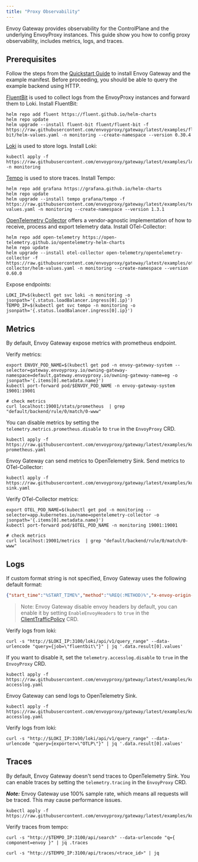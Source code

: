 ```yaml
---
title: "Proxy Observability"
---
```


Envoy Gateway provides observability for the ControlPlane and the underlying EnvoyProxy instances.
This guide show you how to config proxy observability, includes metrics, logs, and traces.

## Prerequisites

Follow the steps from the [Quickstart Guide](../../quickstart) to install Envoy Gateway and the example manifest.
Before proceeding, you should be able to query the example backend using HTTP.

[FluentBit](https://fluentbit.io/) is used to collect logs from the EnvoyProxy instances and forward them to Loki. Install FluentBit:

```shell
helm repo add fluent https://fluent.github.io/helm-charts
helm repo update
helm upgrade --install fluent-bit fluent/fluent-bit -f https://raw.githubusercontent.com/envoyproxy/gateway/latest/examples/fluent-bit/helm-values.yaml -n monitoring --create-namespace --version 0.30.4
```

[Loki](https://grafana.com/oss/loki/) is used to store logs. Install Loki:

```shell
kubectl apply -f https://raw.githubusercontent.com/envoyproxy/gateway/latest/examples/loki/loki.yaml -n monitoring 
```

[Tempo](https://grafana.com/oss/tempo/) is used to store traces. Install Tempo:

```shell
helm repo add grafana https://grafana.github.io/helm-charts
helm repo update
helm upgrade --install tempo grafana/tempo -f https://raw.githubusercontent.com/envoyproxy/gateway/latest/examples/tempo/helm-values.yaml -n monitoring --create-namespace --version 1.3.1
```

[OpenTelemetry Collector](https://opentelemetry.io/docs/collector/) offers a vendor-agnostic implementation of how to receive, process and export telemetry data. 
Install OTel-Collector:

```shell
helm repo add open-telemetry https://open-telemetry.github.io/opentelemetry-helm-charts
helm repo update
helm upgrade --install otel-collector open-telemetry/opentelemetry-collector -f https://raw.githubusercontent.com/envoyproxy/gateway/latest/examples/otel-collector/helm-values.yaml -n monitoring --create-namespace --version 0.60.0
```

Expose endpoints:

```shell
LOKI_IP=$(kubectl get svc loki -n monitoring -o jsonpath='{.status.loadBalancer.ingress[0].ip}')
TEMPO_IP=$(kubectl get svc tempo -n monitoring -o jsonpath='{.status.loadBalancer.ingress[0].ip}')
```

## Metrics

By default, Envoy Gateway expose metrics with prometheus endpoint. 

Verify metrics:

```shell
export ENVOY_POD_NAME=$(kubectl get pod -n envoy-gateway-system --selector=gateway.envoyproxy.io/owning-gateway-namespace=default,gateway.envoyproxy.io/owning-gateway-name=eg -o jsonpath='{.items[0].metadata.name}')
kubectl port-forward pod/$ENVOY_POD_NAME -n envoy-gateway-system 19001:19001

# check metrics 
curl localhost:19001/stats/prometheus  | grep "default/backend/rule/0/match/0-www"
```

You can disable metrics by setting the `telemetry.metrics.prometheus.disable` to `true` in the `EnvoyProxy` CRD.

```shell
kubectl apply -f https://raw.githubusercontent.com/envoyproxy/gateway/latest/examples/kubernetes/metric/disable-prometheus.yaml
```

Envoy Gateway can send metrics to OpenTelemetry Sink.
Send metrics to OTel-Collector:

```shell
kubectl apply -f https://raw.githubusercontent.com/envoyproxy/gateway/latest/examples/kubernetes/metric/otel-sink.yaml
```

Verify OTel-Collector metrics:

```shell
export OTEL_POD_NAME=$(kubectl get pod -n monitoring --selector=app.kubernetes.io/name=opentelemetry-collector -o jsonpath='{.items[0].metadata.name}')
kubectl port-forward pod/$OTEL_POD_NAME -n monitoring 19001:19001

# check metrics 
curl localhost:19001/metrics  | grep "default/backend/rule/0/match/0-www"
```

## Logs

If custom format string is not specified, Envoy Gateway uses the following default format:

```json
{"start_time":"%START_TIME%","method":"%REQ(:METHOD)%","x-envoy-origin-path":"%REQ(X-ENVOY-ORIGINAL-PATH?:PATH)%","protocol":"%PROTOCOL%","response_code":"%RESPONSE_CODE%","response_flags":"%RESPONSE_FLAGS%","response_code_details":"%RESPONSE_CODE_DETAILS%","connection_termination_details":"%CONNECTION_TERMINATION_DETAILS%","upstream_transport_failure_reason":"%UPSTREAM_TRANSPORT_FAILURE_REASON%","bytes_received":"%BYTES_RECEIVED%","bytes_sent":"%BYTES_SENT%","duration":"%DURATION%","x-envoy-upstream-service-time":"%RESP(X-ENVOY-UPSTREAM-SERVICE-TIME)%","x-forwarded-for":"%REQ(X-FORWARDED-FOR)%","user-agent":"%REQ(USER-AGENT)%","x-request-id":"%REQ(X-REQUEST-ID)%",":authority":"%REQ(:AUTHORITY)%","upstream_host":"%UPSTREAM_HOST%","upstream_cluster":"%UPSTREAM_CLUSTER%","upstream_local_address":"%UPSTREAM_LOCAL_ADDRESS%","downstream_local_address":"%DOWNSTREAM_LOCAL_ADDRESS%","downstream_remote_address":"%DOWNSTREAM_REMOTE_ADDRESS%","requested_server_name":"%REQUESTED_SERVER_NAME%","route_name":"%ROUTE_NAME%"}
```

> Note: Envoy Gateway disable envoy headers by default, you can enable it by setting `EnableEnvoyHeaders` to `true` in the [ClientTrafficPolicy](../../../api/extension_types/#backendtrafficpolicy) CRD.


Verify logs from loki:

```shell
curl -s "http://$LOKI_IP:3100/loki/api/v1/query_range" --data-urlencode "query={job=\"fluentbit\"}" | jq '.data.result[0].values'
```

If you want to disable it, set the `telemetry.accesslog.disable` to `true` in the `EnvoyProxy` CRD.

```shell
kubectl apply -f https://raw.githubusercontent.com/envoyproxy/gateway/latest/examples/kubernetes/accesslog/disable-accesslog.yaml
```

Envoy Gateway can send logs to OpenTelemetry Sink.

```shell
kubectl apply -f https://raw.githubusercontent.com/envoyproxy/gateway/latest/examples/kubernetes/accesslog/otel-accesslog.yaml
```

Verify logs from loki:

```shell
curl -s "http://$LOKI_IP:3100/loki/api/v1/query_range" --data-urlencode "query={exporter=\"OTLP\"}" | jq '.data.result[0].values'
```

## Traces

By default, Envoy Gateway doesn't send traces to OpenTelemetry Sink.
You can enable traces by setting the `telemetry.tracing` in the `EnvoyProxy` CRD.

***Note:*** Envoy Gateway use 100% sample rate, which means all requests will be traced. This may cause performance issues.

```shell
kubectl apply -f https://raw.githubusercontent.com/envoyproxy/gateway/latest/examples/kubernetes/tracing/default.yaml
```

Verify traces from tempo:

```shell
curl -s "http://$TEMPO_IP:3100/api/search" --data-urlencode "q={ component=envoy }" | jq .traces
```

```shell
curl -s "http://$TEMPO_IP:3100/api/traces/<trace_id>" | jq
```

